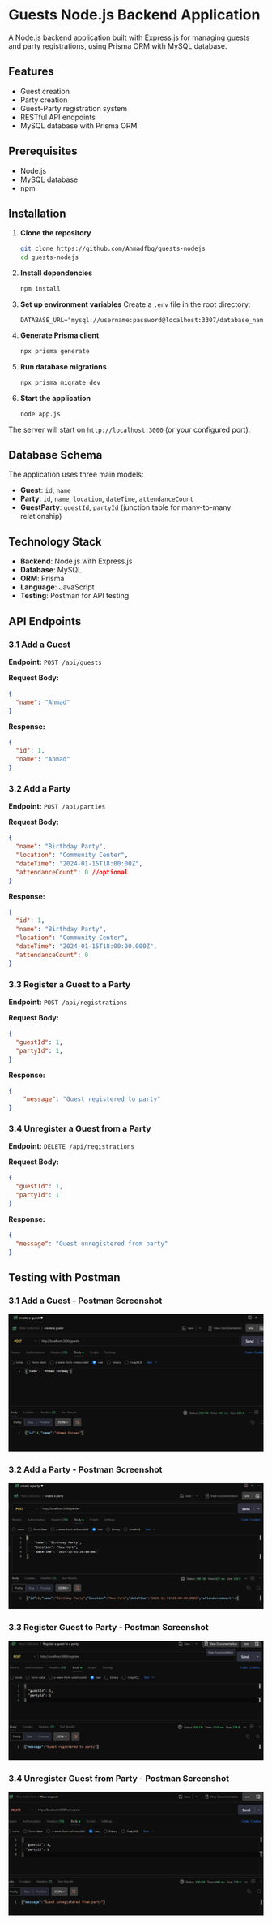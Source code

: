# Guests Node.js Backend Application

A Node.js backend application built with Express.js for managing guests and party registrations, using Prisma ORM with MySQL database.

## Features

- Guest creation 
- Party creation 
- Guest-Party registration system
- RESTful API endpoints
- MySQL database with Prisma ORM

## Prerequisites

- Node.js
- MySQL database
- npm

## Installation

1. **Clone the repository**
   ```bash
   git clone https://github.com/Ahmadfbq/guests-nodejs
   cd guests-nodejs
   ```

2. **Install dependencies**
   ```bash
   npm install
   ```

3. **Set up environment variables**
   Create a `.env` file in the root directory:
   ```env
   DATABASE_URL="mysql://username:password@localhost:3307/database_name"
   ```

4. **Generate Prisma client**
   ```bash
   npx prisma generate
   ```

5. **Run database migrations**
   ```bash
   npx prisma migrate dev
   ```

6. **Start the application**
   ```bash
   node app.js
   ```

The server will start on `http://localhost:3000` (or your configured port).

## Database Schema

The application uses three main models:

- **Guest**: `id`, `name`
- **Party**: `id`, `name`, `location`, `dateTime`, `attendanceCount`
- **GuestParty**: `guestId`, `partyId` (junction table for many-to-many relationship)

## Technology Stack

- **Backend**: Node.js with Express.js
- **Database**: MySQL
- **ORM**: Prisma
- **Language**: JavaScript
- **Testing**: Postman for API testing

## API Endpoints

### 3.1 Add a Guest

**Endpoint:** `POST /api/guests`

**Request Body:**
```json
{
  "name": "Ahmad"
}
```

**Response:**
```json
{
  "id": 1,
  "name": "Ahmad"
}
```

### 3.2 Add a Party

**Endpoint:** `POST /api/parties`

**Request Body:**
```json
{
  "name": "Birthday Party",
  "location": "Community Center",
  "dateTime": "2024-01-15T18:00:00Z",
  "attendanceCount": 0 //optional
}
```

**Response:**
```json
{
  "id": 1,
  "name": "Birthday Party",
  "location": "Community Center",
  "dateTime": "2024-01-15T18:00:00.000Z",
  "attendanceCount": 0
}
```

### 3.3 Register a Guest to a Party

**Endpoint:** `POST /api/registrations`

**Request Body:**
```json
{
  "guestId": 1,
  "partyId": 1,
}
```

**Response:**
```json
{
    "message": "Guest registered to party"
}
```

### 3.4 Unregister a Guest from a Party

**Endpoint:** `DELETE /api/registrations`

**Request Body:**
```json
{
  "guestId": 1,
  "partyId": 1
}
```
 
**Response:**
```json
{
  "message": "Guest unregistered from party"
}
```

## Testing with Postman

### 3.1 Add a Guest - Postman Screenshot
*![Add a Guest](<resources/Screenshot 2025-06-25 181312.png>)*

### 3.2 Add a Party - Postman Screenshot
*![Add a Party](<resources/Screenshot 2025-06-25 181337.png>)*

### 3.3 Register Guest to Party - Postman Screenshot
*![Register Guest to Party](<resources/Screenshot 2025-06-25 181522.png>)*

### 3.4 Unregister Guest from Party - Postman Screenshot
*![Unregister Guest from Party](<resources/Screenshot 2025-06-25 181714.png>)*

